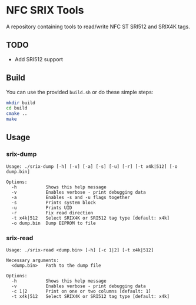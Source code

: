 # NFC SRIX Tools
A repository containing tools to read/write NFC ST SRI512 and SRIX4K tags.

## TODO
* Add SRI512 support

## Build
You can use the provided `build.sh` or do these simple steps:
```bash
mkdir build
cd build
cmake ..
make
```

## Usage

### srix-dump
```text
Usage: ./srix-dump [-h] [-v] [-a] [-s] [-u] [-r] [-t x4k|512] [-o dump.bin]

Options:
  -h           Shows this help message
  -v           Enables verbose - print debugging data
  -a           Enables -s and -u flags together
  -s           Prints system block
  -u           Prints UID
  -r           Fix read direction
  -t x4k|512   Select SRIX4K or SRI512 tag type [default: x4k]
  -o dump.bin  Dump EEPROM to file
```

### srix-read
```text
Usage: ./srix-read <dump.bin> [-h] [-c 1|2] [-t x4k|512]

Necessary arguments:
  <dump.bin>   Path to the dump file

Options:
  -h           Shows this help message
  -v           Enables verbose - print debugging data
  -c 1|2       Print on one or two columns [default: 1]
  -t x4k|512   Select SRIX4K or SRI512 tag type [default: x4k]
```
